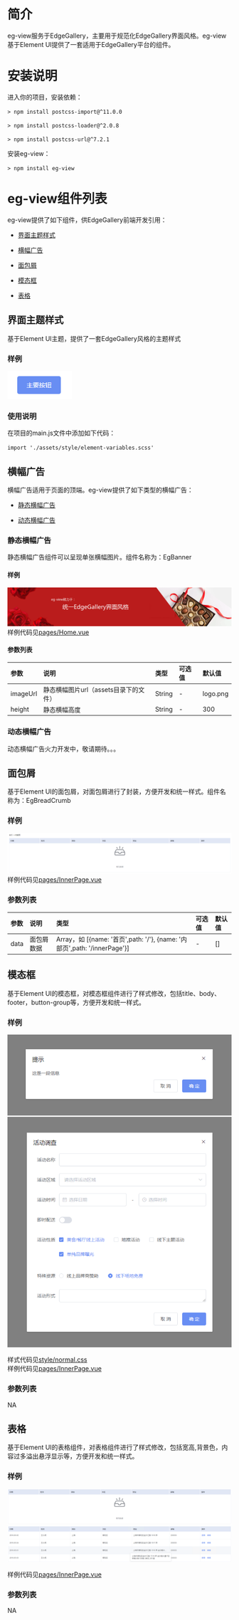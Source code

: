 # 简介

eg-view服务于EdgeGallery，主要用于规范化EdgeGallery界面风格。eg-view基于Element UI提供了一套适用于EdgeGallery平台的组件。

# 安装说明

进入你的项目，安装依赖：

`> npm install postcss-import@^11.0.0`

`> npm install postcss-loader@^2.0.8`

`> npm install postcss-url@^7.2.1`

安装eg-view：

`> npm install eg-view`

# eg-view组件列表

eg-view提供了如下组件，供EdgeGallery前端开发引用：

- [界面主题样式](#界面主题样式)

- [横幅广告](#横幅广告)

- [面包屑](#面包屑)

- [模态框](#模态框)

- [表格](#表格)


## 界面主题样式
基于Element UI主题，提供了一套EdgeGallery风格的主题样式

### 样例
![样例-界面主题样式](/src/assets/images/界面主题色.png)
### 使用说明
在项目的main.js文件中添加如下代码：

`import './assets/style/element-variables.scss'`

## 横幅广告
横幅广告适用于页面的顶端。eg-view提供了如下类型的横幅广告：

- [静态横幅广告](#静态横幅广告)

- [动态横幅广告](动态横幅广告)

### 静态横幅广告
静态横幅广告组件可以呈现单张横幅图片。组件名称为：EgBanner
#### 样例

![样例-静态横幅图片](/src/assets/images/静态横幅.png)
样例代码见[pages/Home.vue](/src/pages/Home.vue)
#### 参数列表
|参数|说明|类型|可选值|默认值|
|:-|:-|:-|:-|:-|
|imageUrl|静态横幅图片url（assets目录下的文件）|String| -|logo.png |
|height|静态横幅高度|String| -| 300|
### 动态横幅广告
动态横幅广告火力开发中，敬请期待。。。
## 面包屑
基于Element UI的面包屑，对面包屑进行了封装，方便开发和统一样式。组件名称为：EgBreadCrumb

### 样例
![样例-面包屑图片](/src/assets/images/面包屑.png)
样例代码见[pages/InnerPage.vue](/src/pages/InnerPage.vue)
### 参数列表
|参数|说明|类型|可选值|默认值|
|:-|:-|:-|:-|:-|
|data|面包屑数据|Array，如 [{name: '首页',path: '/'}, {name: '内部页',path: '/innerPage'}]| -|[] |
## 模态框
基于Element UI的模态框，对模态框组件进行了样式修改，包括title、body、footer，button-group等，方便开发和统一样式。

### 样例
![样例-模态框图片-对话框](/src/assets/images/模态框1.png)
![样例-模态框图片-表单](/src/assets/images/模态框2.png)

样式代码见[style/normal.css](/src/assets/style/normal.css)  
样例代码见[pages/InnerPage.vue](/src/pages/InnerPage.vue)
### 参数列表
NA

## 表格
基于Element UI的表格组件，对表格组件进行了样式修改，包括宽高,背景色，内容过多溢出悬浮显示等，方便开发和统一样式。

### 样例
![样例-表格暂无数据图片](/src/assets/images/表格无数据.png)
![样例-表格数据](/src/assets/images/有数据表格.png)

样例代码见[pages/InnerPage.vue](/src/pages/InnerPage.vue)
### 参数列表
NA
